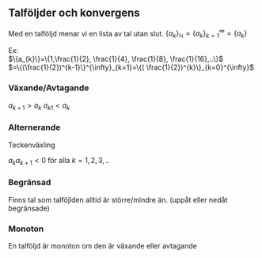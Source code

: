 ## Talföljder och konvergens

Med en talföljd menar vi en lista av tal utan slut.
$\{a_{k}\}_{\mathbb{N}}=\{a_{k}\}^{\infty}_{k=1}=\{a_{k}\}$  

Ex:  
$\{a_{k}\}=\{1,\frac{1}{2}, \frac{1}{4}, \frac{1}{8}, \frac{1}{16},..\}$  
$=\{(\frac{1}{2})^{k-1}\}^{\infty}_{k=1}=\{( \frac{1}{2})^{k}\}_{k=0}^{\infty}$    

### Växande/Avtagande

$a_{k+1}> a_{k}$        $a_{k1}<a_{k}$  

### Alternerande

Teckenväxling  

$a_{k}a_{k+1}<0$ för alla $k=1,2,3,..$

### Begränsad

Finns tal som talföjlden alltid är större/mindre än. (uppåt eller nedåt begränsade)

### Monoton

En talföljd är monoton om den är växande eller avtagande  

